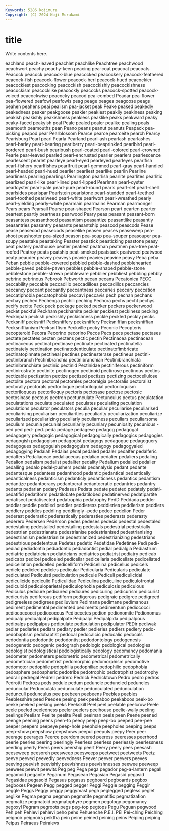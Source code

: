 ```yaml
---
Keywords: 5286 kojimura
Copyright: (C) 2024 Koji Murakami
---
```


# title

Write contents here.



eachland peach-leaved peachlet peachlike Peachtree
peachwood peachwort peachy peachy-keen peacing pea-coat peacoat peacoats Peacock peacock
peacock-blue peacocked peacockery peacock-feathered peacock-fish peacock-flower peacock-herl peacock-hued peacockier peacockiest
peacocking peacockish peacockishly peacockishness peacockism peacocklike peacockly peacocks peacock-spotted peacock-voiced
peacockwise peacocky peacod pea-combed Peadar pea-flower pea-flowered peafowl peafowls peag
peage peages peagoose peags peahen peahens peai peaiism pea-jacket peak
Peake peaked peakedly peakedness peaker peakgoose peakier peakiest peakily peakiness
peaking peakish peakishly peakishness peakless peaklike peaks peakward peaky peaky-faced
peakyish peal Peale pealed pealer pealike pealing peals peamouth peamouths
pean Peano peans peanut peanuts Peapack pea-picking peapod pear Pearblossom
Pearce pearce pearceite pearch Pearcy Pearisburg Pearl pearl Pearla Pearland
pearl-ash pearlash pearlashes pearl-barley pearl-bearing pearlberry pearl-besprinkled pearlbird pearl-bordered pearl-bush
pearlbush pearl-coated pearl-colored pearl-crowned Pearle pear-leaved pearled pearl-encrusted pearler pearlers
pearlescence pearlescent pearlet pearleye pearl-eyed pearleyed pearleyes pearlfish pearl-fishery pearlfishes
pearlfruit pearl-gemmed pearl-gray pearl-handled pearl-headed pearl-hued pearlier pearliest pearlike pearlin
Pearline pearliness pearling pearlings Pearlington pearlish pearlite pearlites pearlitic pearlized
pearl-like pearl-lined pearl-lipped Pearlman pearl-oyster pearloyster pearl-pale pearl-pure pearl-round pearls
pearl-set pearl-shell pearlsides pearlspar Pearlstein pearlstone pearl-studded pearl-teethed pearl-toothed pearlweed
pearl-white pearlwort pearl-wreathed pearly pearl-yielding pearly-white pearmain pearmains Pearman pearmonger
Pears pears Pearsall Pearse pear-shaped Pearson peart pearten pearter peartest
peartly peartness pearwood Peary peas peasant peasant-born peasantess peasanthood peasantism
peasantize peasantlike peasantly peasantries peasantry peasants peasantship peascod peascods Pease
pease peasecod peasecods peaselike peasen peases peaseweep pea-shoot peashooter pea-sized
peason pea-soup pea-souper peasouper pea-soupy peastake peastaking Peaster peastick peasticking
peastone peasy peat peatery peathouse peatier peatiest peatman peatmen pea-tree
peat-roofed Peatroy peats peatship peat-smoked peatstack peatweed peatwood peaty peauder
peavey peaveys peavie peavies peavine peavy Peba peba Peban pebble
pebble-covered pebbled pebble-dashed pebblehearted pebble-paved pebble-paven pebbles pebble-shaped pebble-stone pebblestone
pebble-strewn pebbleware pebblier pebbliest pebbling pebbly pebrine pebrinous Pebrook Pebworth
pecan pecans Pecatonica PECC peccability peccable peccadillo peccadilloes peccadillos peccancies
peccancy peccant peccantly peccantness peccaries peccary peccation peccatiphobia peccatophobia peccavi
peccavis pech pechan pechans pechay peched Pechenga pechili peching Pechora
pechs pecht pechys pecify pecite Peck peck peckage pecked pecker
peckers peckerwood pecket peckful Peckham peckhamite peckier peckiest peckiness pecking
Peckinpah peckish peckishly peckishness peckle peckled peckly pecks Pecksniff pecksniff
Pecksniffery pecksniffery Pecksniffian pecksniffian Pecksniffianism Pecksniffism Peckville pecky Peconic Pecopteris
pecopteroid Pecora Pecorino pecorino Pecos Pecs pecs pectase pectases pectate
pectates pecten pectens pectic pectin Pectinacea pectinacean pectinaceous pectinal pectinase
pectinate pectinated pectinatella pectinately pectination pectinatodenticulate pectinatofimbricate pectinatopinnate pectineal pectines
pectinesterase pectineus pectini- pectinibranch Pectinibranchia pectinibranchian Pectinibranchiata pectinibranchiate pectinic pectinid
Pectinidae pectiniferous pectiniform pectinirostrate pectinite pectinogen pectinoid pectinose pectinous pectins
pectizable pectization pectize pectized pectizes pectizing pectocellulose pectolite pectora pectoral
pectorales pectoralgia pectoralis pectoralist pectorally pectorals pectoriloque pectoriloquial pectoriloquism pectoriloquous
pectoriloquy pectoris pectosase pectose pectosic pectosinase pectous pectron pectunculate Pectunculus
pectus peculatation peculatations peculate peculated peculates peculating peculation peculations peculator
peculators peculia peculiar peculiarise peculiarised peculiarising peculiarism peculiarities peculiarity peculiarization
peculiarize peculiarized peculiarizing peculiarly peculiarness peculiars peculiarsome peculium pecunia pecunial
pecuniarily pecuniary pecuniosity pecunious -ped ped ped- ped. peda pedage
pedagese pedagog pedagogal pedagogery pedagogic pedagogical pedagogically pedagogics pedagogies pedagogish
pedagogism pedagogist pedagogs pedagogue pedagoguery pedagogues pedagoguish pedagoguism pedagogy pedagogyaled
pedagogying Pedaiah Pedaias pedal pedaled pedaler pedalfer pedalferic pedalfers Pedaliaceae
pedaliaceous pedalian pedalier pedaliers pedaling Pedalion pedalism pedalist pedaliter pedality
Pedalium pedalled pedaller pedalling pedalo pedal-pushers pedals pedanalysis pedant pedante
pedantesque pedantess pedanthood pedantic pedantical pedantically pedanticalness pedanticism pedanticly pedanticness
pedantics pedantism pedantize pedantocracy pedantocrat pedantocratic pedantries pedantry pedants pedarian
pedary Pedasus Pedata pedate pedated pedately pedati- pedatifid pedatiform pedatilobate
pedatilobed pedatinerved pedatipartite pedatisect pedatisected pedatrophia pedatrophy PedD Peddada pedder
peddlar peddle peddled peddler peddleress peddleries peddlerism peddlers peddlery peddles
peddling peddlingly -pede pedee pedelion Peder pederast pederastic pederastically pederasties
pederasts pederasty pederero Pedersen Pederson pedes pedeses pedesis pedestal pedestaled
pedestaling pedestalled pedestalling pedestals pedestrial pedestrially pedestrian pedestrianate pedestrianise pedestrianised
pedestrianising pedestrianism pedestrianize pedestrianized pedestrianizing pedestrians pedestrious pedetentous Pedetes pedetic
Pedetidae Pedetinae Pedi pedi- pediad pediadontia pediadontic pediadontist pedial pedialgia
Pediastrum pediatric pediatrician pediatricians pediatrics pediatrist pediatry pedicab pedicabs pedicel
pediceled pedicellar pedicellaria pedicellate pedicellated pedicellation pedicelled pedicelliform Pedicellina pedicellus
pedicels pedicle pedicled pedicles pedicular Pedicularia Pedicularis pediculate pediculated Pediculati
pediculation pedicule Pediculi pediculicidal pediculicide pediculid Pediculidae Pediculina pediculine pediculofrontal
pediculoid pediculoparietal pediculophobia pediculosis pediculous Pediculus pedicure pedicured pedicures pedicuring
pedicurism pedicurist pedicurists pediferous pediform pedigerous pedigraic pedigree pedigreed pedigreeless
pedigrees pediluvium Pedimana pedimane pedimanous pediment pedimental pedimented pediments pedimentum
pediococci pediococcocci pediococcus Pedioecetes pedion pedionomite Pedionomus pedipalp pedipalpal pedipalpate
Pedipalpi Pedipalpida pedipalpous pedipalps pedipalpus pedipulate pedipulation pedipulator PEDir pediwak
pedlar pedlaries pedlars pedlary pedler pedleries pedlers pedlery pedo- pedobaptism
pedobaptist pedocal pedocalcic pedocalic pedocals pedodontia pedodontic pedodontist pedodontology pedogenesis
pedogenetic pedogenic pedograph pedologic pedological pedologies pedologist pedologistical pedologistically pedology
pedomancy pedomania pedometer pedometers pedometric pedometrical pedometrically pedometrician pedometrist pedomorphic
pedomorphism pedomotive pedomotor pedophile pedophilia pedophiliac pedophilic pedophobia pedosphere pedospheric
pedotribe pedotrophic pedotrophist pedotrophy pedrail pedregal Pedrell pedrero Pedrick Pedricktown
Pedro pedro pedros Pedrotti Pedroza peds pedule pedum peduncle peduncled
peduncles peduncular Pedunculata pedunculate pedunculated pedunculation pedunculi pedunculus pee peebeen
peebeens Peebles peebles Peeblesshire peed Peedee peeing peek peekaboo peekaboos
peek-bo peeke peeked peeking peeks Peekskill Peel peel peelable peelcrow
Peele peele peeled peeledness peeler peelers peelhouse peelie-wally peeling peelings
Peelism Peelite peelite Peell peelman peels peen Peene peened peenge
peening peens peen-to peeoy peep peep-bo peeped pee-pee peeper peepers
peepeye peep-hole peephole peepholes peeping peeps peep-show peepshow peepshows peepul
peepuls peepy Peer peer peerage peerages Peerce peerdom peered peeress
peeresses peerhood peerie peeries peering peeringly Peerless peerless peerlessly peerlessness
peerling peerly Peers peers peership peert Peery peery pees peesash
peeseweep peesoreh peesweep peesweeps peetweet peetweets Peetz peeve peeved peevedly
peevedness Peever peever peevers peeves peeving peevish peevishly peevishness peevishnesses
peewee peeweep peewees peewit peewits Peg peg Pega pega pegador
peg-a-lantern pegall pegamoid peganite Peganum Pegasean Pegasian Pegasid pegasid Pegasidae
pegasoid Pegasus pegasus pegboard pegboards pegbox pegboxes Pegeen Pegg pegged
pegger Peggi Peggie pegging Peggir peggle Peggs Peggy peggy peggymast
pegh peglegged pegless peglet peglike Pegma pegma pegman pegmatite pegmatitic
pegmatization pegmatize pegmatoid pegmatophyre pegmen pegology pegomancy pegoxyl Pegram pegroots
pegs peg-top pegtops Pegu Peguan pegwood Peh peh Pehlevi pehlevi
peho pehs Pehuenche P.E.I. PEI Pei-ching Peiching peignoir peignoirs peiktha
pein peine peined peining peins Peiping peiping Peipus Peiraeus Peiraievs
